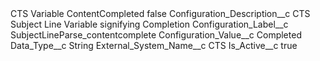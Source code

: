 <?xml version="1.0" encoding="UTF-8"?>
<CustomMetadata xmlns="http://soap.sforce.com/2006/04/metadata" xmlns:xsi="http://www.w3.org/2001/XMLSchema-instance" xmlns:xsd="http://www.w3.org/2001/XMLSchema">
    <label>CTS Variable ContentCompleted</label>
    <protected>false</protected>
    <values>
        <field>Configuration_Description__c</field>
        <value xsi:type="xsd:string">CTS Subject Line Variable signifying Completion</value>
    </values>
    <values>
        <field>Configuration_Label__c</field>
        <value xsi:type="xsd:string">SubjectLineParse_contentcomplete</value>
    </values>
    <values>
        <field>Configuration_Value__c</field>
        <value xsi:type="xsd:string">Completed</value>
    </values>
    <values>
        <field>Data_Type__c</field>
        <value xsi:type="xsd:string">String</value>
    </values>
    <values>
        <field>External_System_Name__c</field>
        <value xsi:type="xsd:string">CTS</value>
    </values>
    <values>
        <field>Is_Active__c</field>
        <value xsi:type="xsd:boolean">true</value>
    </values>
</CustomMetadata>
